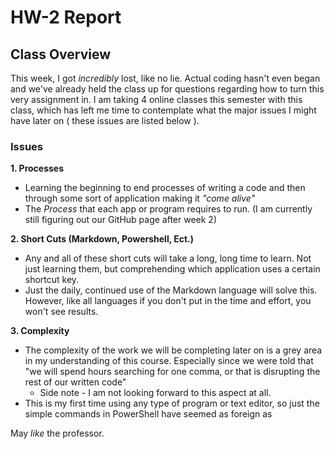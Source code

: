# HW-2 Report

## Class Overview
This week, I got _incredibly_ lost, like no lie. Actual coding hasn't even began and we've already held the class up for questions regarding how to turn this very assignment in.  I am taking 4 online classes this semester with this class, which has left me time to contemplate what the major issues I might have later on ( these issues are listed below ).
### Issues
**1. Processes**
  * Learning the beginning to end processes of writing a code and then through some sort of application making it _"come alive"_
  * The _Process_ that each app or program requires to run. (I am currently still figuring out our GitHub page after week 2)

**2. Short Cuts (Markdown, Powershell, Ect.)**
  * Any and all of these short cuts will take a long, long time to learn. Not just learning them, but comprehending which application uses a certain shortcut key.  
  * Just the daily, continued use of the Markdown language will solve this. However, like all languages if you don't put in the time and effort, you won't see results.

**3. Complexity**
  * The complexity of the work we will be completing later on is a grey area in my understanding of this course. Especially since we were told that "we will spend hours searching for one comma, or that is disrupting the rest of our written code"
    * Side note - I am not looking forward to this aspect at all.
  * This is my first time using any type of program or text editor, so just the simple commands in PowerShell have seemed as foreign as   

May _like_ the professor.
